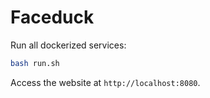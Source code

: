 # Faceduck

Run all dockerized services:

```bash
bash run.sh
```

Access the website at ```http://localhost:8080```.
